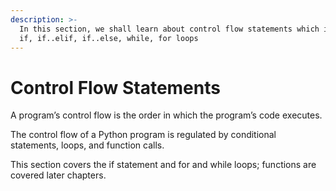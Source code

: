 ```yaml
---
description: >-
  In this section, we shall learn about control flow statements which includes
  if, if..elif, if..else, while, for loops
---
```


# Control Flow Statements

A program’s control flow is the order in which the program’s code executes.

The control flow of a Python program is regulated by conditional statements, loops, and function calls.&#x20;

This section covers the if statement and for and while loops; functions are covered later chapters.
